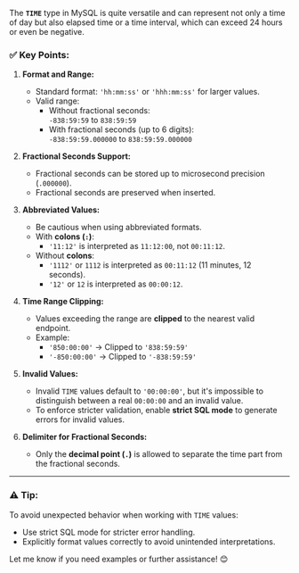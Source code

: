 The **`TIME`** type in MySQL is quite versatile and can represent not only a time of day but also elapsed time or a time interval, which can exceed 24 hours or even be negative.

### ✅ **Key Points:**

1. **Format and Range:**
   - Standard format: `'hh:mm:ss'` or `'hhh:mm:ss'` for larger values.
   - Valid range:  
     - Without fractional seconds:  
       `-838:59:59` to `838:59:59`  
     - With fractional seconds (up to 6 digits):  
       `-838:59:59.000000` to `838:59:59.000000`

2. **Fractional Seconds Support:**
   - Fractional seconds can be stored up to microsecond precision (`.000000`).
   - Fractional seconds are preserved when inserted.

3. **Abbreviated Values:**
   - Be cautious when using abbreviated formats.
   - With **colons (`:`)**:  
     - `'11:12'` is interpreted as `11:12:00`, not `00:11:12`.
   - Without **colons**:  
     - `'1112'` or `1112` is interpreted as `00:11:12` (11 minutes, 12 seconds).
     - `'12'` or `12` is interpreted as `00:00:12`.

4. **Time Range Clipping:**
   - Values exceeding the range are **clipped** to the nearest valid endpoint.
   - Example:
     - `'850:00:00'` → Clipped to `'838:59:59'`
     - `'-850:00:00'` → Clipped to `'-838:59:59'`

5. **Invalid Values:**
   - Invalid `TIME` values default to `'00:00:00'`, but it's impossible to distinguish between a real `00:00:00` and an invalid value.
   - To enforce stricter validation, enable **strict SQL mode** to generate errors for invalid values.

6. **Delimiter for Fractional Seconds:**
   - Only the **decimal point (`.`)** is allowed to separate the time part from the fractional seconds.

---

### ⚠️ **Tip:**
To avoid unexpected behavior when working with `TIME` values:
- Use strict SQL mode for stricter error handling.
- Explicitly format values correctly to avoid unintended interpretations.

Let me know if you need examples or further assistance! 😊
